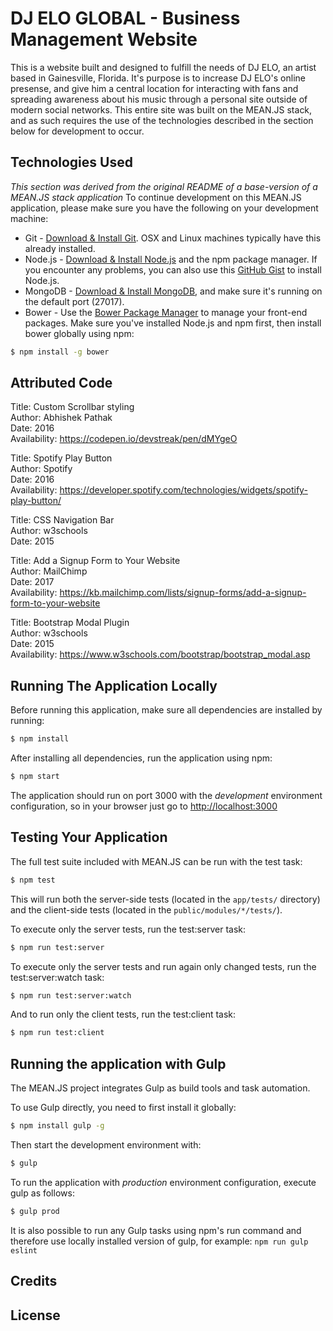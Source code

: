 # DJ ELO GLOBAL - Business Management Website
This is a website built and designed to fulfill the needs of DJ ELO, an artist based in Gainesville, Florida. It's purpose is to increase DJ ELO's online presense, and give him a central location for interacting with fans and spreading awareness about his music through a personal site outside of modern social networks. 
This entire site was built on the MEAN.JS stack, and as such requires the use of the technologies described in the section below for development to occur. 

## Technologies Used
_This section was derived from the original README of a base-version of a MEAN.JS stack application_
To continue development on this MEAN.JS application, please make sure you have the following on your development machine:

* Git - [Download & Install Git](https://git-scm.com/downloads). OSX and Linux machines typically have this already installed.
* Node.js - [Download & Install Node.js](https://nodejs.org/en/download/) and the npm package manager. If you encounter any problems, you can also use this [GitHub Gist](https://gist.github.com/isaacs/579814) to install Node.js.
* MongoDB - [Download & Install MongoDB](http://www.mongodb.org/downloads), and make sure it's running on the default port (27017).
* Bower - Use the [Bower Package Manager](http://bower.io/) to manage your front-end packages. Make sure you've installed Node.js and npm first, then install bower globally using npm:

```bash
$ npm install -g bower
```

## Attributed Code

Title: Custom Scrollbar styling  
Author: Abhishek Pathak  
Date: 2016  
Availability: https://codepen.io/devstreak/pen/dMYgeO  
  
Title: Spotify Play Button  
Author: Spotify  
Date: 2016  
Availability: https://developer.spotify.com/technologies/widgets/spotify-play-button/  
  
Title: CSS Navigation Bar  
Author: w3schools  
Date: 2015  
  
Title: Add a Signup Form to Your Website  
Author: MailChimp  
Date: 2017  
Availability: https://kb.mailchimp.com/lists/signup-forms/add-a-signup-form-to-your-website  
  
Title: Bootstrap Modal Plugin  
Author: w3schools  
Date: 2015  
Availability: https://www.w3schools.com/bootstrap/bootstrap_modal.asp  


## Running The Application Locally

Before running this application, make sure all dependencies are installed by running:

```bash
$ npm install
```

After installing all dependencies, run the application using npm:

```bash
$ npm start
```

The application should run on port 3000 with the *development* environment configuration, so in your browser just go to [http://localhost:3000](http://localhost:3000)


## Testing Your Application
The full test suite included with MEAN.JS can be run with the test task:

```bash
$ npm test
```
This will run both the server-side tests (located in the `app/tests/` directory) and the client-side tests (located in the `public/modules/*/tests/`).

To execute only the server tests, run the test:server task:

```bash
$ npm run test:server
```

To execute only the server tests and run again only changed tests, run the test:server:watch task:

```bash
$ npm run test:server:watch
```

And to run only the client tests, run the test:client task:

```bash
$ npm run test:client
```

## Running the application with Gulp

The MEAN.JS project integrates Gulp as build tools and task automation.

To use Gulp directly, you need to first install it globally:

```bash
$ npm install gulp -g
```

Then start the development environment with:

```bash
$ gulp
```

To run the application with *production* environment configuration, execute gulp as follows:

```bash
$ gulp prod
```

It is also possible to run any Gulp tasks using npm's run command and therefore use locally installed version of gulp, for example: `npm run gulp eslint`



## Credits

## License

